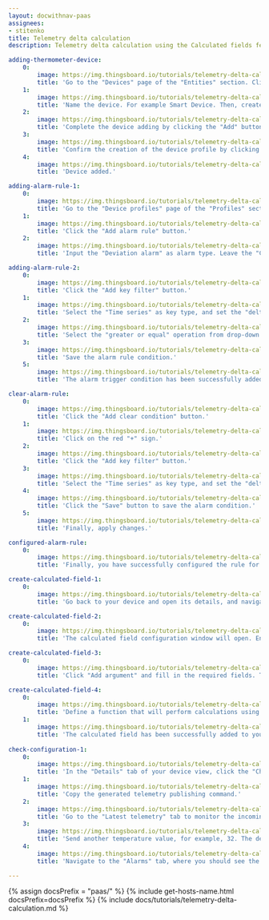 ```yaml
---
layout: docwithnav-paas
assignees:
- stitenko
title: Telemetry delta calculation
description: Telemetry delta calculation using the Calculated fields feature

adding-thermometer-device:
    0:
        image: https://img.thingsboard.io/tutorials/telemetry-delta-calculation/add-thermometer-device-1-pe.png
        title: 'Go to the "Devices" page of the "Entities" section. Click on the "+" icon in the top right corner of the table, and select "Add new device" from drop-down menu.'
    1:
        image: https://img.thingsboard.io/tutorials/telemetry-delta-calculation/add-thermometer-device-2-pe.png
        title: 'Name the device. For example Smart Device. Then, create a new device profile: enter a name for it, then click "Create a new one".'
    2:
        image: https://img.thingsboard.io/tutorials/telemetry-delta-calculation/add-thermometer-device-3-pe.png
        title: 'Complete the device adding by clicking the "Add" button.'
    3:
        image: https://img.thingsboard.io/tutorials/telemetry-delta-calculation/add-thermometer-device-4-pe.png
        title: 'Confirm the creation of the device profile by clicking the "Add" button.'
    4:
        image: https://img.thingsboard.io/tutorials/telemetry-delta-calculation/add-thermometer-device-5-pe.png
        title: 'Device added.'

adding-alarm-rule-1:
    0:
        image: https://img.thingsboard.io/tutorials/telemetry-delta-calculation/alarm-rule-1-pe.png
        title: 'Go to the "Device profiles" page of the "Profiles" section. Click on the "smart sensor" device profile to open its details. Navigate to the "Alarm rules" tab, and enter editing mode by clicking the big orange pencil button.'
    1:
        image: https://img.thingsboard.io/tutorials/telemetry-delta-calculation/alarm-rule-2-pe.png
        title: 'Click the "Add alarm rule" button.'
    2:
        image: https://img.thingsboard.io/tutorials/telemetry-delta-calculation/alarm-rule-3-pe.png
        title: 'Input the "Deviation alarm" as alarm type. Leave the "Critical" severity, and click on the red "+" sign.'

adding-alarm-rule-2:
    0:
        image: https://img.thingsboard.io/tutorials/telemetry-delta-calculation/alarm-rule-4-pe.png
        title: 'Click the "Add key filter" button.'
    1:
        image: https://img.thingsboard.io/tutorials/telemetry-delta-calculation/alarm-rule-5-pe.png
        title: 'Select the "Time series" as key type, and set the "deltaTemperature" as the key name. Change "Value type" to "Numeric". Click the "Add" button in the "Filters" section.'
    2:
        image: https://img.thingsboard.io/tutorials/telemetry-delta-calculation/alarm-rule-6-pe.png
        title: 'Select the "greater or equal" operation from drop-down menu, and input <b>5</b> as the threshold value. Click "Add" to confirm adding key filter.'
    3:
        image: https://img.thingsboard.io/tutorials/telemetry-delta-calculation/alarm-rule-7-pe.png
        title: 'Save the alarm rule condition.'
    5:
        image: https://img.thingsboard.io/tutorials/telemetry-delta-calculation/alarm-rule-8-pe.png
        title: 'The alarm trigger condition has been successfully added.'

clear-alarm-rule:
    0:
        image: https://img.thingsboard.io/tutorials/telemetry-delta-calculation/clear-alarm-rule-1-pe.png
        title: 'Click the "Add clear condition" button.'
    1:
        image: https://img.thingsboard.io/tutorials/telemetry-delta-calculation/clear-alarm-rule-2-pe.png
        title: 'Click on the red "+" sign.'
    2:
        image: https://img.thingsboard.io/tutorials/telemetry-delta-calculation/clear-alarm-rule-3-pe.png
        title: 'Click the "Add key filter" button.'
    3:
        image: https://img.thingsboard.io/tutorials/telemetry-delta-calculation/clear-alarm-rule-4-pe.png
        title: 'Select the "Time series" as key type, and set the "deltaTemperature" as the key name. Change "Value type" to "Numeric". Click the "Add" button in the "Filters" section. Select the "less then" operation from drop-down menu, and input "<b>5</b>" as the threshold value. Click "Add" to confirm adding key filter.'
    4:
        image: https://img.thingsboard.io/tutorials/telemetry-delta-calculation/clear-alarm-rule-5-pe.png
        title: 'Click the "Save" button to save the alarm condition.'
    5:
        image: https://img.thingsboard.io/tutorials/telemetry-delta-calculation/clear-alarm-rule-6-pe.png
        title: 'Finally, apply changes.'

configured-alarm-rule:
    0:
        image: https://img.thingsboard.io/tutorials/telemetry-delta-calculation/configured-alarm-rule-1-pe.png
        title: 'Finally, you have successfully configured the rule for creating and clearing alarms based on deviations in the deltaTemperature key value from the defined thresholds.'

create-calculated-field-1:
    0:
        image: https://img.thingsboard.io/tutorials/telemetry-delta-calculation/create-calculated-field-1-pe.png
        title: 'Go back to your device and open its details, and navigate to the "Calculated fields" tab. Click the "plus" icon button and select "Create new calculated field" from the dropdown menu.'

create-calculated-field-2:
    0:  
        image: https://img.thingsboard.io/tutorials/telemetry-delta-calculation/create-calculated-field-2-pe.png
        title: 'The calculated field configuration window will open. Enter a descriptive title for the calculated field. Select "Script" as the type of calculated field. This allows you to perform complex calculations using the TBEL scripting language.'

create-calculated-field-3:
    0:
        image: https://img.thingsboard.io/tutorials/telemetry-delta-calculation/create-calculated-field-3-pe.png
        title: 'Click "Add argument" and fill in the required fields. Then, click "Add".'

create-calculated-field-4:
    0:
        image: https://img.thingsboard.io/tutorials/telemetry-delta-calculation/create-calculated-field-4-pe.png
        title: 'Define a function that will perform calculations using the variables defined in the "Arguments" section. The variable name that will store the calculation result is defined within the function itself. Set the output type as "Time series" to store the calculation result as time series data. To finish adding the calculated field, click "Add".'
    1:
        image: https://img.thingsboard.io/tutorials/telemetry-delta-calculation/create-calculated-field-5-pe.png
        title: 'The calculated field has been successfully added to your device.'
  
check-configuration-1:
    0:
        image: https://img.thingsboard.io/tutorials/telemetry-delta-calculation/check-configuration-1-pe.png
        title: 'In the "Details" tab of your device view, click the "Check connectivity" button.'
    1:
        image: https://img.thingsboard.io/tutorials/telemetry-delta-calculation/check-configuration-2-pe.png
        title: 'Copy the generated telemetry publishing command.'
    2:
        image: https://img.thingsboard.io/tutorials/telemetry-delta-calculation/check-configuration-3-pe.png
        title: 'Go to the "Latest telemetry" tab to monitor the incoming data in real time, and execute the copied command in the Terminal to send telemetry to ThingsBoard on behalf of the device. You will see two telemetry data keys: the temperature key with a value of 25, and the deltaTemperature key — the result of processing the temperature value using the calculated field function. Its value is 0 because, so far, only a single telemetry value has been sent to ThingsBoard.'
    3:
        image: https://img.thingsboard.io/tutorials/telemetry-delta-calculation/check-configuration-4-pe.png
        title: 'Send another temperature value, for example, 32. The deltaTemperature value should now be 7, which matches the condition for triggering the alarm.'
    4:
        image: https://img.thingsboard.io/tutorials/telemetry-delta-calculation/check-configuration-5-pe.png
        title: 'Navigate to the "Alarms" tab, where you should see the newly created alarm. This confirms that all our configurations are correct.'

---
```


{% assign docsPrefix = "paas/" %}
{% include get-hosts-name.html docsPrefix=docsPrefix %}
{% include docs/tutorials/telemetry-delta-calculation.md %}